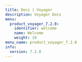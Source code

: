 ```yaml
---
title: Docs | Voyager
description: Voyager Docs
menu:
  product_voyager_7.2.0:
    identifier: welcome
    name: Welcome
    weight: 10
menu_name: product_voyager_7.2.0
info:
  version: 7.2.0
---
```


